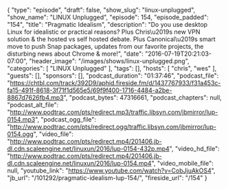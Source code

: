 {
  "type": "episode",
  "draft": false,
  "show_slug": "linux-unplugged",
  "show_name": "LINUX Unplugged",
  "episode": 154,
  "episode_padded": "154",
  "title": "Pragmatic Idealism",
  "description": "Do you use desktop Linux for idealistic or practical reasons? Plus Chris\u2019s new VPN solution & the hosted vs self hosted debate. Plus Canonical\u2019s smart move to push Snap packages, updates from our favorite projects, the disturbing news about Chrome & more!",
  "date": "2016-07-19T20:21:03-07:00",
  "header_image": "/images/shows/linux-unplugged.png",
  "categories": [
    "LINUX Unplugged"
  ],
  "tags": [],
  "hosts": [
    "chris",
    "wes"
  ],
  "guests": [],
  "sponsors": [],
  "podcast_duration": "01:37:46",
  "podcast_file": "https://chtbl.com/track/392D9/aphid.fireside.fm/d/1437767933/f31a453c-fa15-491f-8618-3f71f1d565e5/69f9f400-1716-4484-a2be-8867d7626fb4.mp3",
  "podcast_bytes": 47316661,
  "podcast_chapters": null,
  "podcast_alt_file": "http://www.podtrac.com/pts/redirect.mp3/traffic.libsyn.com/jbmirror/lup-0154.mp3",
  "podcast_ogg_file": "http://www.podtrac.com/pts/redirect.ogg/traffic.libsyn.com/jbmirror/lup-0154.ogg",
  "video_file": "http://www.podtrac.com/pts/redirect.mp4/201406.jb-dl.cdn.scaleengine.net/linuxun/2016/lup-0154-432p.mp4",
  "video_hd_file": "http://www.podtrac.com/pts/redirect.mp4/201406.jb-dl.cdn.scaleengine.net/linuxun/2016/lup-0154.mp4",
  "video_mobile_file": null,
  "youtube_link": "https://www.youtube.com/watch?v=CobJjuAkOS4",
  "jb_url": "/101292/pragmatic-idealism-lup-154/",
  "fireside_url": "/154"
}

